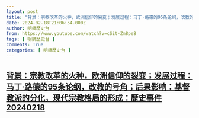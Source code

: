```yaml
---
layout: post
title: "背景：宗教改革的火种，欧洲信仰的裂变；发展过程：马丁·路德的95条论纲，改教的号角；后果影响：基督教派的分化，现代宗教格局的形成：歷史事件20240218"
date: 2024-02-18T21:06:54.000Z
author: 明鏡歷史台
from: https://www.youtube.com/watch?v=cSit-Zm8pe8
tags: [ 明鏡歷史台 ]
comments: True
categories: [ 明鏡歷史台 ]
---
```

<!--1708290414000-->
[背景：宗教改革的火种，欧洲信仰的裂变；发展过程：马丁·路德的95条论纲，改教的号角；后果影响：基督教派的分化，现代宗教格局的形成：歷史事件20240218](https://www.youtube.com/watch?v=cSit-Zm8pe8)
------

<div>

</div>
